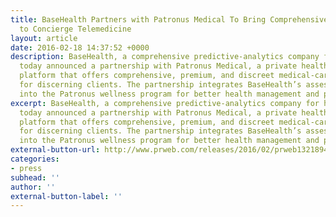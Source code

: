 ```yaml
---
title: BaseHealth Partners with Patronus Medical To Bring Comprehensive Health Assessment
  to Concierge Telemedicine
layout: article
date: 2016-02-18 14:37:52 +0000
description: BaseHealth, a comprehensive predictive-analytics company for healthcare,
  today announced a partnership with Patronus Medical, a private health-management
  platform that offers comprehensive, premium, and discreet medical-care solutions
  for discerning clients. The partnership integrates BaseHealth’s assessment engine
  into the Patronus wellness program for better health management and patient care...
excerpt: BaseHealth, a comprehensive predictive-analytics company for healthcare,
  today announced a partnership with Patronus Medical, a private health-management
  platform that offers comprehensive, premium, and discreet medical-care solutions
  for discerning clients. The partnership integrates BaseHealth’s assessment engine
  into the Patronus wellness program for better health management and patient care...
external-button-url: http://www.prweb.com/releases/2016/02/prweb13218940.htm
categories:
- press
subhead: ''
author: ''
external-button-label: ''
---
```

